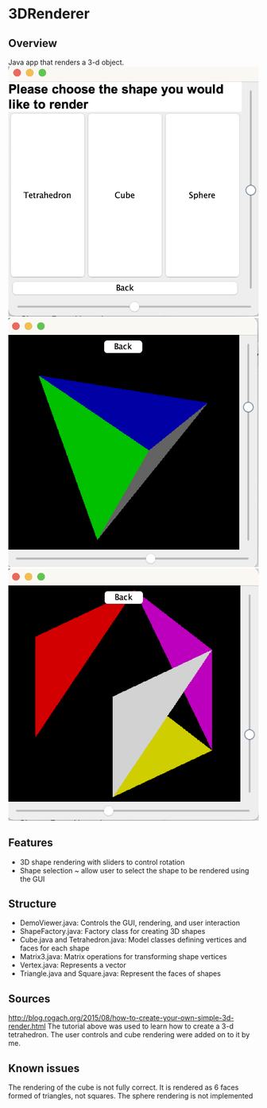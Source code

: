 # 3DRenderer

## Overview
Java app that renders a 3-d object. 
![app image](./img/1.png)
![app image](./img/2.png)
![app image](./img/3.png)

## Features
- 3D shape rendering with sliders to control rotation
- Shape selection ~ allow user to select the shape to be rendered using the GUI

## Structure
- DemoViewer.java: Controls the GUI, rendering, and user interaction
- ShapeFactory.java: Factory class for creating 3D shapes
- Cube.java and Tetrahedron.java: Model classes defining vertices and faces for each shape
- Matrix3.java: Matrix operations for transforming shape vertices
- Vertex.java: Represents a vector
- Triangle.java and Square.java: Represent the faces of shapes

## Sources
http://blog.rogach.org/2015/08/how-to-create-your-own-simple-3d-render.html
The tutorial above was used to learn how to create a 3-d tetrahedron. The user controls and cube rendering were added on to it by me. 

## Known issues
The rendering of the cube is not fully correct. It is rendered as 6 faces formed of triangles, not squares. The sphere rendering is not implemented
